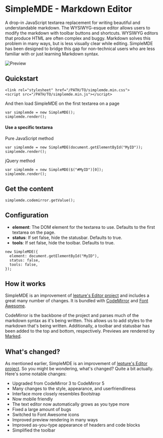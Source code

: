 # SimpleMDE - Markdown Editor
A drop-in JavaScript textarea replacement for writing beautiful and understandable markdown. The WYSIWYG-esque editor allows users to modify the markdown with toolbar buttons and shortcuts. WYSIWYG editors that produce HTML are often complex and buggy. Markdown solves this problem in many ways, but is less visually clear while editing. SimpleMDE has been designed to bridge this gap for non-technical users who are less familiar with or just learning Markdown syntax.

![Preview](http://i.imgur.com/l5antiW.png)

## Quickstart

```
<link rel="stylesheet" href="/PATH/TO/simplemde.min.css">
<script src="/PATH/TO/simplemde.min.js"></script>
```

And then load SimpleMDE on the first textarea on a page

```
var simplemde = new SimpleMDE();
simplemde.render();
```

#### Use a specific textarea

Pure JavaScript method

```
var simplemde = new SimpleMDE(document.getElementById("MyID"));
simplemde.render();
```

jQuery method

```
var simplemde = new SimpleMDE($("#MyID")[0]);
simplemde.render();
```

## Get the content

```
simplemde.codemirror.getValue();
```

## Configuration

- **element**: The DOM element for the textarea to use. Defaults to the first textarea on the page.
- **status**: If set false, hide the statusbar. Defaults to true.
- **tools**: If set false, hide the toolbar. Defaults to true.

```
new SimpleMDE({
  element: document.getElementById("MyID"),
  status: false,
  tools: false,
});
```

## How it works
SimpleMDE is an improvement of [lepture's Editor project](https://github.com/lepture/editor) and includes a great many number of changes. It is bundled with [CodeMirror](https://github.com/codemirror/codemirror) and [Font Awesome](http://fortawesome.github.io/Font-Awesome/).

CodeMirror is the backbone of the project and parses much of the markdown syntax as it's being written. This allows us to add styles to the markdown that's being written. Additionally, a toolbar and statusbar has been added to the top and bottom, respectively. Previews are rendered by [Marked](https://github.com/chjj/marked).

## What's changed?
As mentioned earlier, SimpleMDE is an improvement of [lepture's Editor project](https://github.com/lepture/editor). So you might be wondering, what's changed? Quite a bit actually. Here's some notable changes:

- Upgraded from CodeMirror 3 to CodeMirror 5
- Many changes to the style, appearance, and userfriendliness
- Interface more closely resembles Bootstrap
- Now mobile friendly
- The text editor now automatically grows as you type more
- Fixed a large amount of bugs
- Switched to Font Awesome icons
- Improved preview rendering in many ways
- Improved as-you-type appearance of headers and code blocks
- Simplified the toolbar
